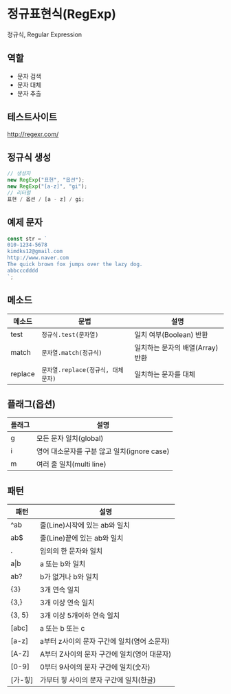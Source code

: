 # 정규표현식(RegExp)

정규식, Regular Expression

## 역할

- 문자 검색
- 문자 대체
- 문자 추출

## 테스트사이트

http://regexr.com/

## 정규식 생성

```js
// 생성자
new RegExp("표현", "옵션");
new RegExp("[a-z]", "gi");
// 리터럴
표현 / 옵션 / [a - z] / gi;
```

## 예제 문자

```js
const str = `
010-1234-5678
kimdks12@gmail.com
http://www.naver.com
The quick brown fox jumps over the lazy dog.
abbcccdddd
`;
```

## 메소드

| 메소드  | 문법                               | 설명                             |
| ------- | ---------------------------------- | -------------------------------- |
| test    | `정규식.test(문자열)`              | 일치 여부(Boolean) 반환          |
| match   | `문자열.match(정규식)`             | 일치하는 문자의 배열(Array) 반환 |
| replace | `문자열.replace(정규식, 대체문자)` | 일치하는 문자를 대체             |

## 플래그(옵션)

| 플래그 | 설명                                        |
| ------ | ------------------------------------------- |
| g      | 모든 문자 일치(global)                      |
| i      | 영어 대소문자를 구분 않고 일치(ignore case) |
| m      | 여러 줄 일치(multi line)                    |

## 패턴

| 패턴       | 설명                                        |
| ---------- | ------------------------------------------- |
| ^ab        | 줄(Line)시작에 있는 ab와 일치               |
| ab$        | 줄(Line)끝에 있는 ab와 일치                 |
| .          | 임의의 한 문자와 일치                       |
| a&verbar;b | a 또는 b와 일치                             |
| ab?        | b가 없거나 b와 일치                         |
| {3}        | 3개 연속 일치                               |
| {3,}       | 3개 이상 연속 일치                          |
| {3, 5}     | 3개 이상 5개이하 연속 일치                  |
| [abc]      | a 또는 b 또는 c                             |
| [a-z]      | a부터 z사이의 문자 구간에 일치(영어 소문자) |
| [A-Z]      | A부터 Z사이의 문자 구간에 일치(영어 대문자) |
| [0-9]      | 0부터 9사이의 문자 구간에 일치(숫자)        |
| [가-힣]    | 가부터 힣 사이의 문자 구간에 일치(한글)     |
